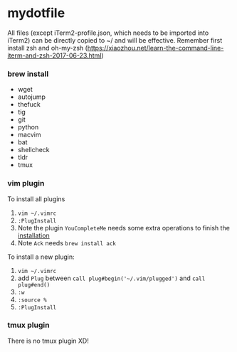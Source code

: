 # mydotfile

All files (except iTerm2-profile.json, which needs to be imported into iTerm2) can be directly copied to ~/ and will be effective. Remember first install zsh and oh-my-zsh (https://xiaozhou.net/learn-the-command-line-iterm-and-zsh-2017-06-23.html)

### brew install
* wget
* autojump
* thefuck
* tig
* git
* python
* macvim
* bat
* shellcheck
* tldr
* tmux

### vim plugin
To install all plugins

1. `vim ~/.vimrc`
2. `:PlugInstall`
3. Note the plugin `YouCompleteMe` needs some extra operations to finish the [installation](https://github.com/ycm-core/YouCompleteMe#installation)
4. Note `Ack` needs `brew install ack`

To install a new plugin:

1. `vim ~/.vimrc`
2. add `Plug` between `call plug#begin('~/.vim/plugged')` and `call plug#end()`
3. `:w`
4. `:source %`
5. `:PlugInstall`


### tmux plugin
There is no tmux plugin XD!
